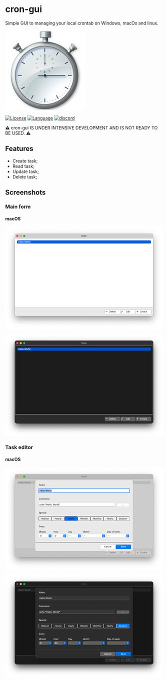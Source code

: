 # cron-gui
 
Simple GUI to managing your local crontab on Windows, macOs and linux.

![cron-gui](docs/pictures/cron-gui.png)

[![License](https://img.shields.io/github/license/gammasoft71/xtd)](https://github.com/gammasoft71/xtd_tools/blob/master/docs/license.md) [![Language](https://img.shields.io/badge/language-C++17/20-004080.svg)](https://github.com/gammasoft71/xtd/blob/master/docs/portability.md#c++17) [![discord](https://img.shields.io/badge/discord-gammasoft-7289DA.svg)](https://discordapp.com/users/gammasoft#9288)

⚠️ cron-gui IS UNDER INTENSIVE DEVELOPMENT AND IS NOT READY TO BE USED. ⚠️

## Features

* Create task;
* Read task;
* Update task;
* Delete task;

## Screenshots

### Main form

#### macOS 

![main_form_m](docs/pictures/cron-gui_main_m.png)

![main_form_md](docs/pictures/cron-gui_main_md.png)

### Task editor

#### macOS 

![task_editor_m](docs/pictures/cron-gui_editor_m.png)

![task_editor_md](docs/pictures/cron-gui_editor_md.png)

